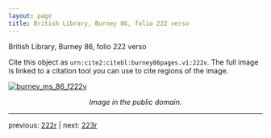 ```yaml
---
layout: page
title: British Library, Burney 86, folio 222 verso
---
```


British Library, Burney 86, folio 222 verso

Cite this object as `urn:cite2:citebl:burney86pages.v1:222v`.  The full image is linked to a citation tool you can use to cite regions of the image.

[![burney_ms_86_f222v](http://www.homermultitext.org/iipsrv?IIIF=/project/homer/pyramidal/deepzoom/citebl/burney86imgs/v1/burney_ms_86_f222v.tif/full/800,/0/default.jpg)](http://www.homermultitext.org/ict2/?urn=urn:cite2:citebl:burney86imgs.v1:burney_ms_86_f222v) 

<p style="text-align: center; font-style: italic;">Image in the public domain.</p>

---

previous: [222r](../222r/) | next: [223r](../223r/)